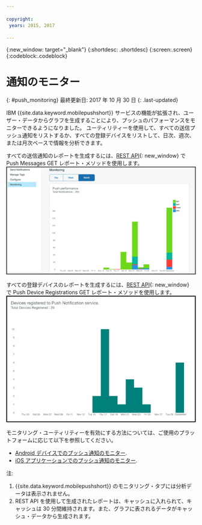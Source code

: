 ```yaml
---

copyright:
 years: 2015, 2017

---
```


{:new_window: target="_blank"}
{:shortdesc: .shortdesc}
{:screen:.screen}
{:codeblock:.codeblock}

# 通知のモニター 
{: #push_monitoring}
最終更新日: 2017 年 10 月 30 日
{: .last-updated}


IBM {{site.data.keyword.mobilepushshort}} サービスの機能が拡張され、ユーザー・データからグラフを生成することにより、プッシュのパフォーマンスをモニターできるようになりました。 ユーティリティーを使用して、すべての送信プッシュ通知をリストするか、すべての登録デバイスをリストして、日次、週次、または月次ベースで情報を分析できます。

すべての送信通知のレポートを生成するには、[REST API](https://imfpush.{DomainName}/imfpush/#!/messages/get_apps_applicationId_messages_report){: new_window} で Push Messages GET レポート・メソッドを使用します。 
	![送信通知レポート](images/monitoring_messages.jpg)


すべての登録デバイスのレポートを生成するには、[REST API](https://imfpush.{DomainName}/imfpush/#!/devices/get_apps_applicationId_devices_report){: new_window} で Push Device Registrations GET レポート・メソッドを使用します。
	![登録デバイス・レポート](images/monitoring_devices.jpg)

モニタリング・ユーティリティーを有効にする方法については、ご使用のプラットフォームに応じて以下を参照してください。

 - [Android デバイスでのプッシュ通知のモニター](https://github.com/ibm-bluemix-mobile-services/bms-clientsdk-android-push/tree/Doc#monitoring).
 - [iOS アプリケーションでのプッシュ通知のモニター](https://github.com/ibm-bluemix-mobile-services/bms-clientsdk-swift-push/tree/Doc#enable-monitoring).

注:

1. {{site.data.keyword.mobilepushshort}} のモニタリング・タブには分析データは表示されません。
2. REST API を使用して生成されたレポートは、キャッシュに入れられて、キャッシュは 30 分間維持されます。また、グラフに表されるデータがキャッシュ・データから生成されます。
 



 
